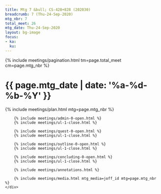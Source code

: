 ```yaml
---
title: Mtg 7 &bull; CS-428+828 (202030)
breadcrumb: 7 (Thu-24-Sep-2020)
mtg_nbr: 7
total_meet: 26
mtg_date: Thu-24-Sep-2020
layout: bg-image
focus:
- ka:
  ku:
---
```


{% include meetings/pagination.html tm=page.total_meet cm=page.mtg_nbr %}
<div class="card">
    <div class="card card-header lightcthru">
        <h1>
            {{ page.mtg_date | date: '%a-%d-%b-%Y' }}
        </h1>
    </div>
    <div class="card card-body">
        {% include meetings/plan.html mtg=page.mtg_nbr %}

        {% include meetings/admin-0-open.html %}
        {% include meetings/ul-1-close.html %}

        {% include meetings/quest-0-open.html %}
        {% include meetings/ul-1-close.html %}

        {% include meetings/outline-0-open.html %}
        {% include meetings/ul-1-close.html %}

        {% include meetings/concluding-0-open.html %}
        {% include meetings/ul-1-close.html %}

        {% include meetings/annotations.html %}

        {% include meetings/media.html mtg_media=joff_id mtg=page.mtg_nbr %}
    </div>
</div>